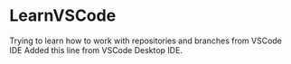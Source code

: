 # LearnVSCode
Trying to learn how to work with repositories and branches from VSCode IDE
Added this line from VSCode Desktop IDE. 